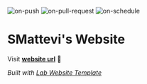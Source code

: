 
  ![on-push](../../actions/workflows/on-push.yaml/badge.svg)
  ![on-pull-request](../../actions/workflows/on-pull-request.yaml/badge.svg)
  ![on-schedule](../../actions/workflows/on-schedule.yaml/badge.svg)

  # SMattevi's Website

  Visit **[website url](#)** 🚀

  _Built with [Lab Website Template](https://greene-lab.gitbook.io/lab-website-template-docs)_
